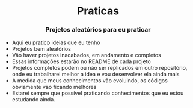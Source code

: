 <h1 align="center">Praticas</h1>

<h3 align="center">Projetos aleatórios para eu praticar</h3>

- Aqui eu pratico ideias que eu tenho
- Projetos bem aleatórios
- Vão haver projetos inacabados, em andamento e completos
- Essas informações estarão no README de cada projeto
- Projetos completos podem ou não ser replicados em outro repositório, onde eu trabalharei melhor a idea e vou desenvolver ela ainda mais
- A medida que meus conhecimentos vão evoluindo, os códigos obviamente vão ficando melhores
- Estarei sempre que possível praticando conhecimentos que eu estou estudando ainda.